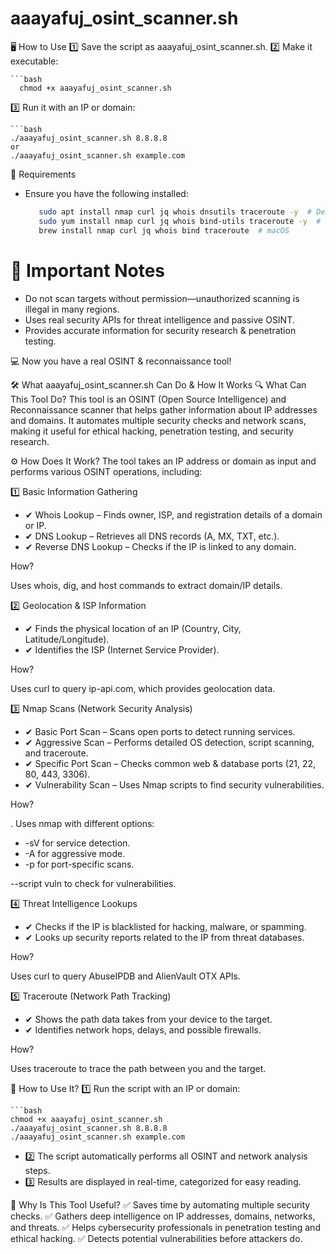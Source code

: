 # aaayafuj_osint_scanner.sh
🖥️ How to Use
1️⃣ Save the script as aaayafuj_osint_scanner.sh.
2️⃣ Make it executable:

    ```bash
      chmod +x aaayafuj_osint_scanner.sh
3️⃣ Run it with an IP or domain:

    ```bash
    ./aaayafuj_osint_scanner.sh 8.8.8.8
    or
    ./aaayafuj_osint_scanner.sh example.com
🔧 Requirements

* Ensure you have the following installed:

    ```bash
       sudo apt install nmap curl jq whois dnsutils traceroute -y  # Debian/Ubuntu
       sudo yum install nmap curl jq whois bind-utils traceroute -y  # RHEL/CentOS
       brew install nmap curl jq whois bind traceroute  # macOS

# 📌 Important Notes
* Do not scan targets without permission—unauthorized scanning is illegal in many regions.
* Uses real security APIs for threat intelligence and passive OSINT.
* Provides accurate information for security research & penetration testing.
 
💻 Now you have a real OSINT & reconnaissance tool!

🛠️ What aaayafuj_osint_scanner.sh Can Do & How It Works
🔍 What Can This Tool Do?
This tool is an OSINT (Open Source Intelligence) and Reconnaissance scanner that helps gather information about IP addresses and domains. It automates multiple security checks and network scans, making it useful for ethical hacking, penetration testing, and security research.

⚙️ How Does It Work?
The tool takes an IP address or domain as input and performs various OSINT operations, including:

1️⃣ Basic Information Gathering
* ✔ Whois Lookup – Finds owner, ISP, and registration details of a domain or IP.
* ✔ DNS Lookup – Retrieves all DNS records (A, MX, TXT, etc.).
* ✔ Reverse DNS Lookup – Checks if the IP is linked to any domain.

How?

Uses whois, dig, and host commands to extract domain/IP details.

2️⃣ Geolocation & ISP Information
* ✔ Finds the physical location of an IP (Country, City, Latitude/Longitude).
* ✔ Identifies the ISP (Internet Service Provider).

How?

Uses curl to query ip-api.com, which provides geolocation data.

3️⃣ Nmap Scans (Network Security Analysis)
* ✔ Basic Port Scan – Scans open ports to detect running services.
* ✔ Aggressive Scan – Performs detailed OS detection, script scanning, and traceroute.
* ✔ Specific Port Scan – Checks common web & database ports (21, 22, 80, 443, 3306).
* ✔ Vulnerability Scan – Uses Nmap scripts to find security vulnerabilities.

How?

. Uses nmap with different options:

* -sV for service detection.
* -A for aggressive mode.
* -p for port-specific scans.

--script vuln to check for vulnerabilities.

4️⃣ Threat Intelligence Lookups
* ✔ Checks if the IP is blacklisted for hacking, malware, or spamming.
* ✔ Looks up security reports related to the IP from threat databases.

How?

Uses curl to query AbuseIPDB and AlienVault OTX APIs.

5️⃣ Traceroute (Network Path Tracking)
* ✔ Shows the path data takes from your device to the target.
* ✔ Identifies network hops, delays, and possible firewalls.

How?

Uses traceroute to trace the path between you and the target.

🚀 How to Use It?
1️⃣ Run the script with an IP or domain:

    ```bash
    chmod +x aaayafuj_osint_scanner.sh
    ./aaayafuj_osint_scanner.sh 8.8.8.8
    ./aaayafuj_osint_scanner.sh example.com

* 2️⃣ The script automatically performs all OSINT and network analysis steps.
* 3️⃣ Results are displayed in real-time, categorized for easy reading.

📌 Why Is This Tool Useful?
✅ Saves time by automating multiple security checks.
✅ Gathers deep intelligence on IP addresses, domains, networks, and threats.
✅ Helps cybersecurity professionals in penetration testing and ethical hacking.
✅ Detects potential vulnerabilities before attackers do.
